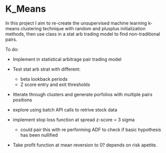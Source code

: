 # K_Means

In this project I aim to re-create the unsupervised machine learning k-means clustering technique with random and plusplus initialization methods, then use class in a stat arb trading model to find non-traditional pairs.

To do:
- Implement in statistical arbitrage pair trading model
- Test stat arb strat with different:
  - beta lookback periods
  - Z score entry and exit thresholds
- Itterate through clusters and generate porfolios with multiple pairs positions
- explore using batch API calls to retrive stock data

- implement stop loss function at spread z-score = 3 sigma
  - could pair this with re performing ADF to check if basic hypothesis has been nullified 
  
- Take profit function at mean reversion to 0? depends on risk apetite.  
